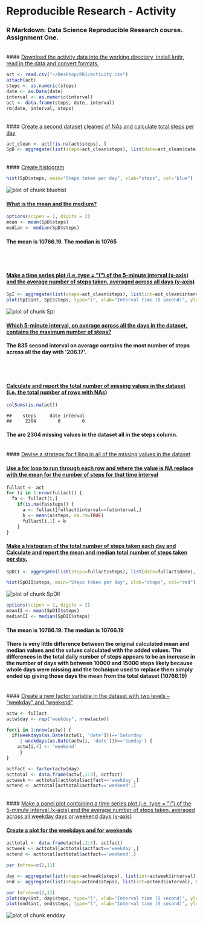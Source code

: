 Reproducible Research - Activity
========================================================

### R Markdown: Data Science Reproducible Research course. Assignment One.

<br>
#### <u>Download the activity data into the working directory, install knitr, read in the data and convert formats.</u>


```r
act <- read.csv("~/Desktop/RR1/activity.csv")
attach(act)
steps <- as.numeric(steps)
date <- as.Date(date)
interval <- as.numeric(interval)
act <- data.frame(steps, date, interval)
rm(date, interval, steps)
```

<br>
#### <u>Create a second dataset cleaned of NAs and calculate total steps per day</u>


```r
act_clean <- act[!is.na(act$steps), ]
SpD <- aggregate(list(steps=act_clean$steps), list(date=act_clean$date), sum)
```

<br>
#### <u>Create histogram</u>


```r
hist(SpD$steps, main="Steps taken per day", xlab="steps", col="blue")
```

![plot of chunk bluehist](figure/bluehist.png) 

#### <u>What is the mean and the medium?</u>


```r
options(scipen = 1, digits = 2)
mean <- mean(SpD$steps)
median <- median(SpD$steps)
```

#### The mean is 10766.19.  The median is 10765

<br><br>
#### <u>Make a time series plot (i.e. type = "l") of the 5-minute interval (x-axis) and the average number of steps taken, averaged across all days (y-axis)</u>


```r
SpI <- aggregate(list(steps=act_clean$steps), list(int=act_clean$interval), mean)
plot(SpI$int, SpI$steps, type="l", xlab="Interval time (5 second)", ylab="mean steps recorded", main="Mean steps taken by 5 second intervals")
```

![plot of chunk SpI](figure/SpI.png) 

#### <u>Which 5-minute interval, on average across all the days in the dataset, contains the maximum number of steps?</u>

#### The 835 second interval on average contains the most number of steps across all the day with '206.17'.

<br><br>
#### <u>Calculate and report the total number of missing values in the dataset (i.e. the total number of rows with NAs)</u>


```r
colSums(is.na(act))
```

```
##    steps     date interval 
##     2304        0        0
```

#### The are 2304 missing values in the dataset all in the steps column.

<br>
#### <u>Devise a strategy for filling in all of the missing values in the dataset</u>

#### <u>Use a for loop to run through each row and where the value is NA replace with the mean for the number of steps for that time interval</u>


```r
fullact <- act
for (i in 1:nrow(fullact)) {
  fa <- fullact[i,]
    if(is.na(fa$steps)) {
      a <- fullact[fullact$interval==fa$interval,]
      b <- mean(a$steps, na.rm=TRUE)
      fullact[i,1] = b
    }
}
```


#### <u>Make a histogram of the total number of steps taken each day and Calculate and report the mean and median total number of steps taken per day.</u>


```r
SpDII <- aggregate(list(steps=fullact$steps), list(date=fullact$date), sum)

hist(SpDII$steps, main="Steps taken per day", xlab="steps", col="red")
```

![plot of chunk SpDII](figure/SpDII.png) 

```r
options(scipen = 1, digits = 2)
meanII <- mean(SpDII$steps)
medianII <- median(SpDII$steps)
```

#### The mean is 10766.19.  The median is 10766.19

#### There is very little difference between the original calculated mean and median values and the values calculated with the added values. The differences in the total daily number of steps appears to be an increase in the number of days with between 10000 and 15000 steps likely because whole days were missing and the technique used to replace them simply ended up giving those days the mean from the total dataset (10766.19)


<br>
#### <u>Create a new factor variable in the dataset with two levels – “weekday” and “weekend”</u>


```r
actw <- fullact
actw$day <- rep("weekday", nrow(actw))

for(i in 1:nrow(actw)) {
  if(weekdays(as.Date(actw[i, 'date']))=='Saturday' 
     | weekdays(as.Date(actw[i, 'date']))=='Sunday') {
    actw[i,4] <- 'weekend'
     }
}

actfact <- factor(actw$day)
acttotal <- data.frame(actw[,1:3], actfact) 
actweek <- acttotal[acttotal$actfact=='weekday',]
actend <- acttotal[acttotal$actfact=='weekend',]
```

<br>
#### <u>Make a panel plot containing a time series plot (i.e. type = "l") of the 5-minute interval (x-axis) and the average number of steps taken, averaged across all weekday days or weekend days (y-axis) </u>

#### <u>Create a plot for the weekdays and for weekends</u>

```r
acttotal <- data.frame(actw[,1:3], actfact) 
actweek <- acttotal[acttotal$actfact=='weekday',]
actend <- acttotal[acttotal$actfact=='weekend',]

par (mfrow=c(2,1))

day <- aggregate(list(steps=actweek$steps), list(int=actweek$interval), mean)
end <- aggregate(list(steps=actend$steps), list(int=actend$interval), mean)

par (mfrow=c(2,1))
plot(day$int, day$steps, type="l", xlab="Interval time (5 second)", ylab="mean steps recorded", main="Mean steps taken by 5 second intervals (weekdays)")
plot(end$int, end$steps, type="l", xlab="Interval time (5 second)", ylab="mean steps recorded", main="Mean steps taken by 5 second intervals (weekends)")
```

![plot of chunk endday](figure/endday.png) 
